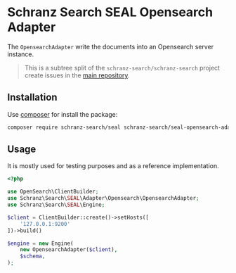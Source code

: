 # Schranz Search SEAL Opensearch Adapter

The `OpensearchAdapter` write the documents into an Opensearch server instance.

> This is a subtree split of the `schranz-search/schranz-search` project create issues in the [main repository](https://github.com/schranz-search/schranz-search).

## Installation

Use [composer](https://getcomposer.org/) for install the package:

```bash
composer require schranz-search/seal schranz-search/seal-opensearch-adapter
```

## Usage

It is mostly used for testing purposes and as a reference implementation.

```php
<?php

use OpenSearch\ClientBuilder;
use Schranz\Search\SEAL\Adapter\Opensearch\OpensearchAdapter;
use Schranz\Search\SEAL\Engine;

$client = ClientBuilder::create()->setHosts([
    '127.0.0.1:9200'
])->build()

$engine = new Engine(
    new OpensearchAdapter($client),
    $schema,
);
```

